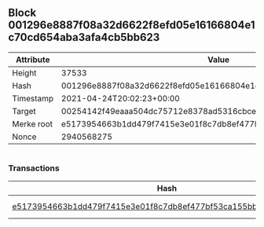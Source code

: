 ## Block 001296e8887f08a32d6622f8efd05e16166804e1c70cd654aba3afa4cb5bb623

Attribute | Value
--- | ---
Height | 37533
Hash | 001296e8887f08a32d6622f8efd05e16166804e1c70cd654aba3afa4cb5bb623
Timestamp | 2021-04-24T20:02:23+00:00
Target | 00254142f49eaaa504dc75712e8378ad5316cbcead634704b3734b6271167cc4
Merke root | e5173954663b1dd479f7415e3e01f8c7db8ef477bf53ca155bb84168ca5bb389
Nonce | 2940568275

```

```

### Transactions

Hash | Amount
--- | ---
[e5173954663b1dd479f7415e3e01f8c7db8ef477bf53ca155bb84168ca5bb389](e5173954663b1dd479f7415e3e01f8c7db8ef477bf53ca155bb84168ca5bb389.md) | 10.00000000 SKEPTI 
